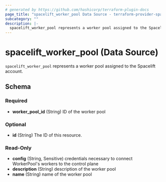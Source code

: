 ```yaml
---
# generated by https://github.com/hashicorp/terraform-plugin-docs
page_title: "spacelift_worker_pool Data Source - terraform-provider-spacelift"
subcategory: ""
description: |-
  spacelift_worker_pool represents a worker pool assigned to the Spacelift account.
---
```


# spacelift_worker_pool (Data Source)

`spacelift_worker_pool` represents a worker pool assigned to the Spacelift account.



<!-- schema generated by tfplugindocs -->
## Schema

### Required

- **worker_pool_id** (String) ID of the worker pool

### Optional

- **id** (String) The ID of this resource.

### Read-Only

- **config** (String, Sensitive) credentials necessary to connect WorkerPool's workers to the control plane
- **description** (String) description of the worker pool
- **name** (String) name of the worker pool


